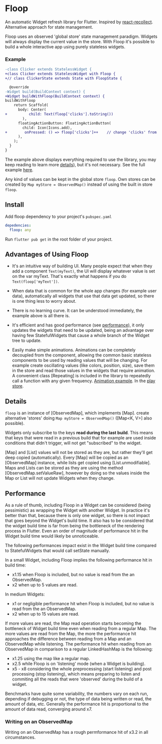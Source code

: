 # Floop

An automatic Widget refresh library for Flutter. Inspired by [react-recollect](https://github.com/davidgilbertson/react-recollect). Alternative approach for state management.

Floop uses an observed 'global store' state management paradigm. Widgets will always display the current value in the store. With Floop it's possible to build a whole interactive app using purely stateless widgets.

### Example

```diff
-class Clicker extends StatelessWidget {
+class Clicker extends StatelessWidget with Floop {
+// class ClickerState extends State with FloopState { 

  @override
-Widget build(BuildContext context) {
+Widget buildWithFloop(BuildContext context) {
buildWithFloop
    return Scaffold(
      body: Center(
+          child: Text(floop['clicks'].toString())
        ),
      floatingActionButton: FloatingActionButton(
        child: Icon(Icons.add),
+        onPressed: () => floop['clicks']++    // change 'clicks' from anywhere in the app and the widget will get updated
      ),
    );
  }
}
```

The example above displays everything required to use the library, you may keep reading to learn more [details](#details)), but it's not necessary. See the full example [here](../master/example/clicker.dart).

Any kind of values can be kept in the global store `floop`. Own stores can be created by `Map myStore = ObservedMap()` instead of using the built in store `floop`.

## Install

Add floop dependency to your project's `pubspec.yaml`

```yaml
depedencies:
  floop: any
```

Run `flutter pub get` in the root folder of your project.

## Advantages of Using Floop

- It's an intuitive way of building UI. Many people expect that when they add a component `Text(myText)`, the UI will display whatever value is set on the var myText. That's exactly what happens if you do `Text(floop['myText'])`.

- When data that is common for the whole app changes (for example user data), automatically all widgets that use that data get updated, so there is one thing less to worry about.

- There is no learning curve. It can be understood immediately, the example above is all there is.

- It's efficient and has good performance (see [performance](#performance)), it only updates the widgets that need to be updated, being an advantage over having few StatefulWidgets that cause a whole branch of the Widget tree to update.

- Easily make simple animations. Animations can be completely decoupled from the component, allowing the common basic stateless components to be used by reading values that will be changing. For example create oscillating values (like colors, position, size), save them in the store and read those values in the widgets that require animation. A convenient class [Repeating] is included in the library to repeatedly call a function with any given frequency. [Animation example](../master/example/animated_icons.dart). In the [play store](https://play.google.com/store/apps/details?id=com.icatalud.animaticon).

## <a name="details">Details</a>

`floop` is an instance of [ObservedMap], which implements [Map]. create alternative 'stores' doing `Map myStore = ObservedMap()` ([Map<K, V>] also possible).

Widgets only subscribe to the keys **read during the last build**. This means that keys that were read in a previous build that for example are used inside conditions that didn't trigger, will not get "subscribed" to the widget.

[Map] and [List] values will not be stored as they are, but rather they'll get deep copied (automatically). Every [Map] will be copied as an [ObservedMap] instance, while lists get copied using [List.unmodifiable]. Maps and Lists can be stored as they are using the method [ObservedMap.setValueRaw], however by doing so the values inside the Map or List will not update Widgets when they change.

## <a name="performance">Performance</a>
As a rule of thumb, including Floop in a Widget can be considered (being pessimistic) as wrapping the Widget with another Widget. In practice it's better than that, because there is only one widget, so there is not impact that goes beyond the Widget's build time. It also has to be considered that the widget build time is far from being the bottleneck of the rendering process in Flutter. Even an order of magnitude of performance hit in the Widget build time would likely be unnoticeable.

The following performances impact exist in the Widget build time compared to StatefulWidgets that would call setState manually.

In a small Widget, including Floop implies the following performance hit in build time:
- x1.15 when Floop is included, but no value is read from the an ObservedMap.
- x2 when up to 5 values are read.

In medium Widgets:
- x1 or negligible performance hit when Floop is included, but no value is read from the an ObservedMap.
- x2 when up to 15 values are read.

If more values are read, the Map read operation starts becoming the bottleneck of Widget build time even when reading from a regular Map. The more values are read from the Map, the more the performance hit approaches the difference between reading from a Map and an ObservedMap while listening. The performance hit when reading from an ObservedMap in comparison to a regular LinkedHashMap is the following:

- x1.25 using the map like a regular map.
- x2.5 while Floop is on 'listening' mode (when a Widget is building).
- x5 - x8 considering the whole preprocessing (start listening) and post processing (stop listening), which means preparing to listen and commiting all the reads that were 'observed' during the build of a widget.

Benchmarks have quite some variability, the numbers vary on each run, depending if debugging or not, the type of data being written or read, the amount of data, etc. Generally the performance hit is proportional to the amount of data read, converging around x7.

### Writing on an ObservedMap
Writing on an ObservedMap has a rough permformance hit of x3.2 in all circumstances.
